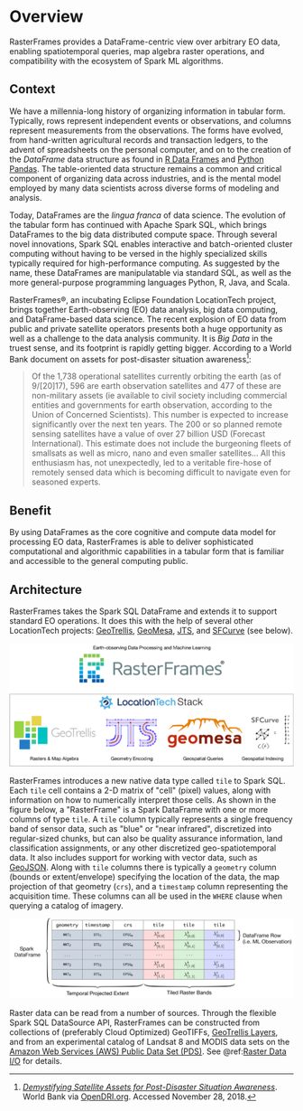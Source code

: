 # Overview

RasterFrames provides a DataFrame-centric view over arbitrary EO data, enabling spatiotemporal queries, map algebra raster operations, and compatibility with the ecosystem of Spark ML algorithms.

## Context

We have a millennia-long history of organizing information in tabular form. Typically, rows represent independent events or observations, and columns represent measurements from the observations. The forms have evolved, from hand-written agricultural records and transaction ledgers, to the advent of spreadsheets on the personal computer, and on to the creation of the _DataFrame_ data structure as found in [R Data Frames][R] and [Python Pandas][Pandas]. The table-oriented data structure remains a common and critical component of organizing data across industries, and is the mental model employed by many data scientists across diverse forms of modeling and analysis. 

Today, DataFrames are the _lingua franca_ of data science. The evolution of the tabular form has continued with Apache Spark SQL, which brings DataFrames to the big data distributed compute space. Through several novel innovations, Spark SQL enables interactive and batch-oriented cluster computing without having to be versed in the highly specialized skills typically required for high-performance computing. As suggested by the name, these DataFrames are manipulatable via standard SQL, as well as the more general-purpose programming languages Python, R, Java, and Scala.

RasterFrames®, an incubating Eclipse Foundation LocationTech project, brings together Earth-observing (EO) data analysis, big data computing, and DataFrame-based data science. The recent explosion of EO data from public and private satellite operators presents both a huge opportunity as well as a challenge to the data analysis community. It is _Big Data_ in the truest sense, and its footprint is rapidly getting bigger. According to a World Bank document on assets for post-disaster situation awareness[^1]:

> Of the 1,738 operational satellites currently orbiting the earth (as of 9/[20]17), 596 are earth observation satellites and 477 of these are non-military assets (ie available to civil society including commercial entities and governments for earth observation, according to the Union of Concerned Scientists). This number is expected to increase significantly over the next ten years. The 200 or so planned remote sensing satellites have a value of over 27 billion USD (Forecast International). This estimate does not include the burgeoning fleets of smallsats as well as micro, nano and even smaller satellites... All this enthusiasm has, not unexpectedly, led to a veritable fire-hose of remotely sensed data which is becoming difficult to navigate even for seasoned experts.

## Benefit

By using DataFrames as the core cognitive and compute data model for processing EO data, RasterFrames is able to deliver sophisticated computational and algorithmic capabilities in a tabular form that is familiar and accessible to the general computing public. 


## Architecture

RasterFrames takes the Spark SQL DataFrame and extends it to support standard EO operations. It does this with the help of several other LocationTech projects:
[GeoTrellis](https://geotrellis.io/), [GeoMesa](https://www.geomesa.org/),
[JTS](https://github.com/locationtech/jts), and
[SFCurve](https://github.com/locationtech/sfcurve) (see below).

![LocationTech Stack](static/rasterframes-locationtech-stack.png)

RasterFrames introduces a new native data type called `tile` to Spark SQL. Each `tile` cell contains a 2-D matrix of "cell" (pixel) values, along with information on how to numerically interpret those cells. As shown in the figure below, a "RasterFrame" is a Spark DataFrame with one or more columns of type `tile`. A `tile` column typically represents a single frequency band of sensor data, such as "blue" or "near infrared", discretized into regular-sized chunks, but can also be quality assurance information, land classification assignments, or any other discretized geo-spatiotemporal data. It also includes support for working with vector data, such as [GeoJSON][GeoJSON]. Along with `tile` columns there is typically a `geometry` column (bounds or extent/envelope) specifying the location of the data, the map projection of that geometry (`crs`), and a `timestamp` column representing the acquisition time. These columns can all be used in the `WHERE` clause when querying a catalog of imagery.

![RasterFrame Anatomy](static/rasterframe-anatomy.png)

Raster data can be read from a number of sources. Through the flexible Spark SQL DataSource API, RasterFrames can be constructed from collections of (preferably Cloud Optimized) GeoTIFFs, [GeoTrellis Layers][GTLayer], and from an experimental catalog of Landsat 8 and MODIS data sets on the [Amazon Web Services (AWS) Public Data Set (PDS)][PDS]. See @ref:[Raster Data I/O](raster-io.md) for details.

[R]:https://www.rdocumentation.org/packages/base/versions/3.5.1/topics/data.frame
[Pandas]:https://pandas.pydata.org/
[GeoJSON]:https://en.wikipedia.org/wiki/GeoJSON
[GTLayer]:https://geotrellis.readthedocs.io/en/latest/guide/core-concepts.html#layouts-and-tile-layers
[PDS]:https://registry.opendata.aws/modis/

[^1]: [_Demystifying Satellite Assets for Post-Disaster Situation Awareness_](https://docs.google.com/document/d/11bIw5HcEiZy8SKli6ZFQC2chVEiiIJ-f0o6btA4LU48).
World Bank via [OpenDRI.org](https://opendri.org/resource/demystifying-satellite-assets-for-post-disaster-situation-awareness/). Accessed November 28, 2018. 
